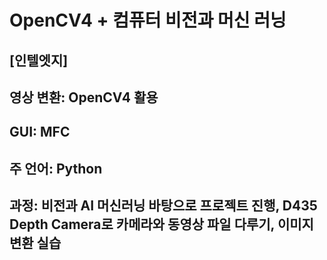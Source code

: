 # OpenCV4 + 컴퓨터 비전과 머신 러닝
## [인텔엣지]
## 영상 변환: OpenCV4 활용 
## GUI: MFC 
## 주 언어: Python 
## 과정: 비전과 AI 머신러닝 바탕으로 프로젝트 진행, D435 Depth Camera로 카메라와 동영상 파일 다루기, 이미지 변환 실습
